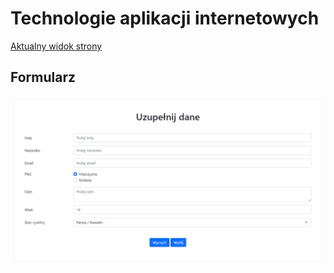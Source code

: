 # Technologie aplikacji internetowych
[Aktualny widok strony](https://mateuszjanczak.github.io/L2_TAI/index.html)

## Formularz
![Formularz](img.png)

